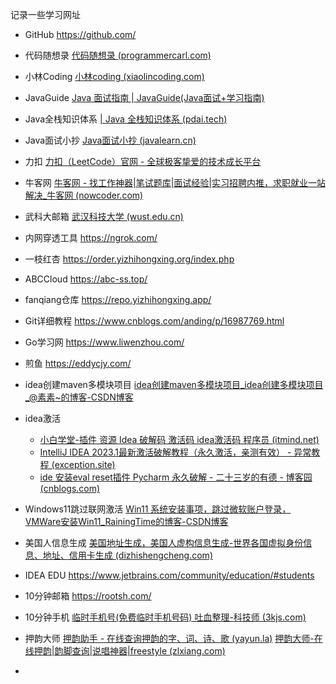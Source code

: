 记录一些学习网址

- GitHub https://github.com/
- 代码随想录 [代码随想录 (programmercarl.com)](https://programmercarl.com/)
- 小林Coding [小林coding (xiaolincoding.com)](https://xiaolincoding.com/)
- JavaGuide [Java 面试指南 | JavaGuide(Java面试+学习指南)](https://javaguide.cn/)
- Java全栈知识体系 [| Java 全栈知识体系 (pdai.tech)](https://pdai.tech/)
- Java面试小抄 [Java面试小抄 (javalearn.cn)](https://www.javalearn.cn/#/README)
- 力扣 [力扣（LeetCode）官网 - 全球极客挚爱的技术成长平台](https://leetcode.cn/)
- 牛客网 [牛客网 - 找工作神器|笔试题库|面试经验|实习招聘内推，求职就业一站解决_牛客网 (nowcoder.com)](https://www.nowcoder.com/)
- 武科大邮箱 [武汉科技大学 (wust.edu.cn)](http://mail.wust.edu.cn/)
- 内网穿透工具 https://ngrok.com/
- 一枝红杏 https://order.yizhihongxing.org/index.php
- ABCCloud https://abc-ss.top/
- fanqiang仓库 https://repo.yizhihongxing.app/
- Git详细教程 https://www.cnblogs.com/anding/p/16987769.html
- Go学习网 https://www.liwenzhou.com/
- 煎鱼 https://eddycjy.com/
- idea创建maven多模块项目 [idea创建maven多模块项目_idea创建多模块项目_@素素~的博客-CSDN博客](https://blog.csdn.net/suixinfeixiangfei/article/details/122387260)
- idea激活
  -  [小白学堂-插件 资源 Idea 破解码 激活码 idea激活码 程序员 (itmind.net)](http://www.itmind.net/)
  - [IntelliJ IDEA 2023.1最新激活破解教程（永久激活，亲测有效） - 异常教程 (exception.site)](https://www.exception.site/essay/how-to-free-use-intellij-idea-2019-3)
  - [ide 安装eval reset插件 Pycharm 永久破解 - 二十三岁的有德 - 博客园 (cnblogs.com)](https://www.cnblogs.com/nickchen121/p/15360023.html)

- Windows11跳过联网激活 [Win11 系统安装事项，跳过微软账户登录，VMWare安装Win11_RainingTime的博客-CSDN博客](https://blog.csdn.net/qq_33427869/article/details/127573950)
- 美国人信息生成 [美国地址生成，美国人虚构信息生成-世界各国虚拟身份信息、地址、信用卡生成 (dizhishengcheng.com)](https://www.dizhishengcheng.com/)
- IDEA EDU https://www.jetbrains.com/community/education/#students
- 10分钟邮箱 https://rootsh.com/
- 10分钟手机 [临时手机号(免费临时手机号码) 吐血整理-科技师 (3kjs.com)](https://www.3kjs.com/topic/15519.html)
- 押韵大师 [押韵助手 - 在线查询押韵的字、词、诗、歌 (yayun.la)](https://yayun.la/)  [押韵大师-在线押韵|韵脚查询|说唱神器|freestyle (zlxiang.com)](https://rap.zlxiang.com/)
- 

